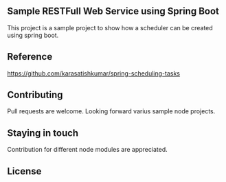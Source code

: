 ## Sample RESTFull Web Service using Spring Boot
This project is a sample project to show how a scheduler can be created using spring boot.

## Reference
https://github.com/karasatishkumar/spring-scheduling-tasks

## Contributing
Pull requests are welcome. Looking forward varius sample node projects.

## Staying in touch
Contribution for different node modules are appreciated.
## License

